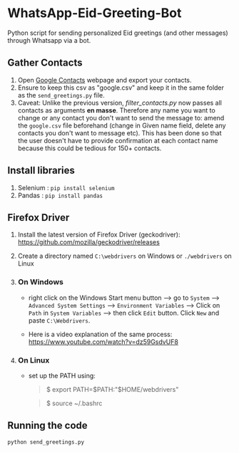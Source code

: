 # WhatsApp-Eid-Greeting-Bot

Python script for sending personalized Eid greetings (and other messages) through Whatsapp via a bot.


## Gather Contacts

1) Open [Google Contacts](https://contacts.google.com "G contacts") webpage and export your contacts.
2) Ensure to keep this csv as "google.csv" and keep it in the same folder as the `send_greetings.py` file.
3) Caveat: Unlike the previous version, *filter_contacts.py* now passes all contacts as arguments **en masse**. Therefore any name you want to change or any contact you don't want to send the message to: amend the `google.csv` file beforehand (change in Given name field, delete any contacts you don't want to message etc). This has been done so that the user doesn't have to provide confirmation at each contact name because this could be tedious for 150+ contacts. 

## Install libraries

1) Selenium : `pip install selenium `
2) Pandas : `pip install pandas`

## Firefox Driver

1) Install the latest version of Firefox Driver (geckodriver): https://github.com/mozilla/geckodriver/releases
2) Create a directory named `C:\webdrivers` on Windows or `./webdrivers` on Linux

3)
    ### On Windows

    - right click on the Windows Start menu button --> go to `System` --> `Advanced System Settings` --> `Environment Variables` --> Click on `Path` in `System Variables` --> then click `Edit` button. Click `New` and paste `C:\Webdrivers`.

    - Here is a video explanation of the same process: https://www.youtube.com/watch?v=dz59GsdvUF8

4)
    ### On Linux

    - set up the PATH using:

        > $ export PATH=$PATH:"$HOME/webdrivers"

        > $ source ~/.bashrc

## Running the code

`python send_greetings.py`

